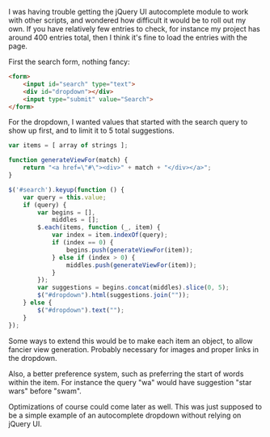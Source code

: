 I was having trouble getting the jQuery UI autocomplete module to work with other scripts, and wondered how difficult it would be to roll out my own. If you have relatively few entries to check, for instance my project has around 400 entries total, then I think it's fine to load the entries with the page. 

First the search form, nothing fancy:

```html
<form>
    <input id="search" type="text">
    <div id="dropdown"></div>
    <input type="submit" value="Search">
</form>
```

For the dropdown, I wanted values that started with the search query to show up first, and to limit it to 5 total suggestions.

```javascript
var items = [ array of strings ];

function generateViewFor(match) {
    return "<a href=\"#\"><div>" + match + "</div></a>";
}

$('#search').keyup(function () {
    var query = this.value;
    if (query) {
        var begins = [], 
            middles = [];
        $.each(items, function (_, item) {
            var index = item.indexOf(query);
            if (index == 0) {
                begins.push(generateViewFor(item));
            } else if (index > 0) {
                middles.push(generateViewFor(item));
            }
        });
        var suggestions = begins.concat(middles).slice(0, 5);
        $("#dropdown").html(suggestions.join(""));
    } else {
        $("#dropdown").text("");
    }
});
```

Some ways to extend this would be to make each item an object, to allow fancier view generation. Probably necessary for images and proper links in the dropdown.

Also, a better preference system, such as preferring the start of words within the item. For instance the query "wa" would have suggestion "star wars" before "swam".

Optimizations of course could come later as well. This was just supposed to be a simple example of an autocomplete dropdown without relying on jQuery UI. 